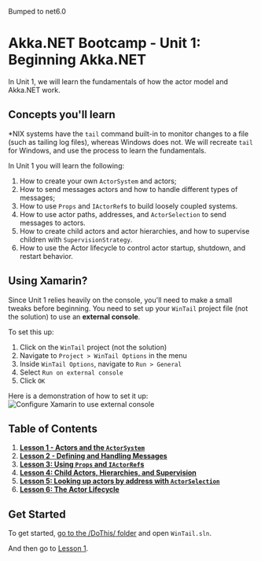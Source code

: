 Bumped to net6.0

# Akka.NET Bootcamp - Unit 1: Beginning Akka.NET

In Unit 1, we will learn the fundamentals of how the actor model and Akka.NET work.

## Concepts you'll learn

*NIX systems have the `tail` command built-in to monitor changes to a file (such as tailing log files), whereas Windows does not. We will recreate `tail` for Windows, and use the process to learn the fundamentals.

In Unit 1 you will learn the following:

1. How to create your own `ActorSystem` and actors;
2. How to send messages actors and how to handle different types of messages;
3. How to use `Props` and `IActorRef`s to build loosely coupled systems.
4. How to use actor paths, addresses, and `ActorSelection` to send messages to actors.
5. How to create child actors and actor hierarchies, and how to supervise children with `SupervisionStrategy`.
6. How to use the Actor lifecycle to control actor startup, shutdown, and restart behavior.

## Using Xamarin?
Since Unit 1 relies heavily on the console, you'll need to make a small tweaks before beginning. You need to set up your `WinTail` project file (not the solution) to use an **external console**.

To set this up:

1. Click on the `WinTail` project (not the solution)
2. Navigate to `Project > WinTail Options` in the menu
3. Inside `WinTail Options`, navigate to `Run > General`
4. Select `Run on external console`
5. Click `OK`

Here is a demonstration of how to set it up:
![Configure Xamarin to use external console](../../images/xamarin.gif)


## Table of Contents

1. **[Lesson 1 - Actors and the `ActorSystem`](lesson1/README.md)**
2. **[Lesson 2 - Defining and Handling Messages](lesson2/README.md)**
3. **[Lesson 3: Using `Props` and `IActorRef`s](lesson3/README.md)**
4. **[Lesson 4: Child Actors, Hierarchies, and Supervision](lesson4/README.md)**
5. **[Lesson 5: Looking up actors by address with `ActorSelection`](lesson5/README.md)**
6. **[Lesson 6: The Actor Lifecycle](lesson6/README.md)**

## Get Started

To get started, [go to the /DoThis/ folder](DoThis/) and open `WinTail.sln`.

And then go to [Lesson 1](lesson1/README.md).